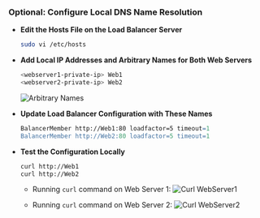 ### Optional: Configure Local DNS Name Resolution

- **Edit the Hosts File on the Load Balancer Server**
    ```sh
    sudo vi /etc/hosts
    ```

- **Add Local IP Addresses and Arbitrary Names for Both Web Servers**
    ```sh
    <webserver1-private-ip> Web1
    <webserver2-private-ip> Web2
    ```
    ![Arbitrary Names](./images/arbitrary-names-web-servers.PNG)

- **Update Load Balancer Configuration with These Names**
    ```apache
    BalancerMember http://Web1:80 loadfactor=5 timeout=1
    BalancerMember http://Web2:80 loadfactor=5 timeout=1
    ```

- **Test the Configuration Locally**
    ```sh
    curl http://Web1
    curl http://Web2
    ```
    - Running `curl` command on Web Server 1:
     ![Curl WebServer1](./images/curl-web1.PNG)

    - Running `curl` command on Web Server 2:
     ![Curl WebServer2](./images/curl-web2.PNG)
